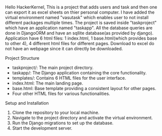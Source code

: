 Hello HackerKernel,
This is a project that adds users and task and then one can export it as excel sheets on thier personal computer.
I have added the virtual environment named "vasutask" which enables user to not install different packages multiple times.
The project is saved inside "taskproject" which have an application named "taskapp".
All the database queries are done in DjangoORM and have an sqllite database(as provided by django).
Application have 6 html files: 1 index.html, 1 base.html(which provides base to other 4), 4 different html files for different pages.
Download to excel do not have an webpage since it can directly be downloaded.

Project Structure
- taskproject/: The main project directory.
- taskapp/: The Django application containing the core functionality.
- templates/: Contains 6 HTML files for the user interface.
- index.html: The main landing page.
- base.html: Base template providing a consistent layout for other pages.
- Four other HTML files for various functionalities.


Setup and Installation
1. Clone the repository to your local machine.
2. Navigate to the project directory and activate the virtual environment.
3. Run the Django migrations to set up the database.
4. Start the development server.
